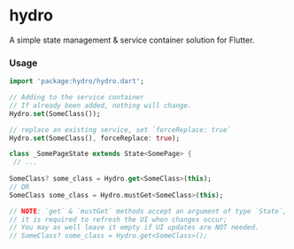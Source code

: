 # hydro

A simple state management & service container solution for Flutter.


### Usage
```dart
import 'package:hydro/hydro.dart';
```


```dart
// Adding to the service container
// If already been added, nothing will change.
Hydro.set(SomeClass());
```

```dart
// replace an existing service, set `forceReplace: true`
Hydro.set(SomeClass(), forceReplace: true);
```

```dart
class _SomePageState extends State<SomePage> {
 // ...   
     
SomeClass? some_class = Hydro.get<SomeClass>(this);
// OR
SomeClass some_class = Hydro.mustGet<SomeClass>(this);

// NOTE: `get` & `mustGet` methods accept an argument of type `State`,
// it is required to refresh the UI when changes occur;
// You may as well leave it empty if UI updates are NOT needed.
// SomeClass? some_class = Hydro.get<SomeClass>();
```